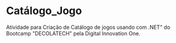 # Catálogo_Jogo

Atividade para Criação de Catálogo de jogos usando com .NET" do Bootcamp "DECOLATECH" pela Digital Innovation One.
